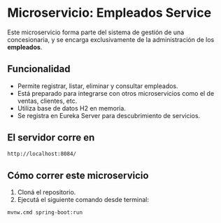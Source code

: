 # Microservicio: Empleados Service

Este microservicio forma parte del sistema de gestión de una concesionaria, y se encarga exclusivamente de la administración de los **empleados**.

## Funcionalidad

- Permite registrar, listar, eliminar y consultar empleados.
- Está preparado para integrarse con otros microservicios como el de ventas, clientes, etc.
- Utiliza base de datos H2 en memoria.
- Se registra en Eureka Server para descubrimiento de servicios.

## El servidor corre en

```bash
http://localhost:8084/
```

## Cómo correr este microservicio

1. Cloná el repositorio.
2. Ejecutá el siguiente comando desde terminal:

```bash
mvnw.cmd spring-boot:run
```
